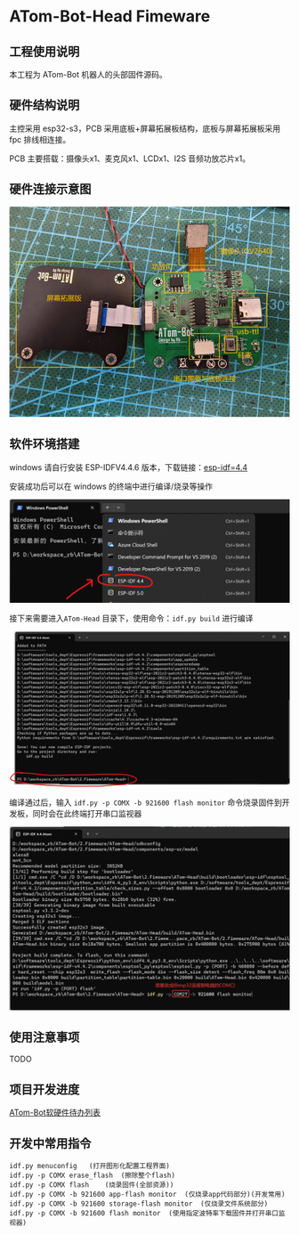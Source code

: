 # ATom-Bot-Head Fimeware

## 工程使用说明

本工程为 ATom-Bot 机器人的头部固件源码。

## 硬件结构说明

主控采用 esp32-s3，PCB 采用底板+屏幕拓展板结构，底板与屏幕拓展板采用 fpc 排线相连接。

PCB 主要搭载：摄像头x1、麦克风x1、LCDx1、I2S 音频功放芯片x1。

## 硬件连接示意图

![](res/1.png)

## 软件环境搭建

windows 请自行安装 ESP-IDFV4.4.6 版本，下载链接：[esp-idf=4.4](https://dl.espressif.com/dl/esp-idf/?idf=4.4)

安装成功后可以在 windows 的终端中进行编译/烧录等操作

![](res/2.png)

接下来需要进入`ATom-Head` 目录下，使用命令：`idf.py build` 进行编译

![](res/3.png)

编译通过后，输入 `idf.py -p COMX -b 921600 flash monitor` 命令烧录固件到开发板，同时会在此终端打开串口监视器

![](res/4.png)

## 使用注意事项

TODO

## 项目开发进度

[ATom-Bot软硬件待办列表](https://docs.qq.com/doc/DZmRyVVZGSG9iQnpq)

## 开发中常用指令

```
idf.py menuconfig	(打开图形化配置工程界面)
idf.py -p COMX erase_flash	(擦除整个flash)
idf.py -p COMX flash	(烧录固件(全部资源))
idf.py -p COMX -b 921600 app-flash monitor	(仅烧录app代码部分)(开发常用)
idf.py -p COMX -b 921600 storage-flash monitor	(仅烧录文件系统部分)
idf.py -p COMX -b 921600 flash monitor	(使用指定波特率下载固件并打开串口监视器)
```

